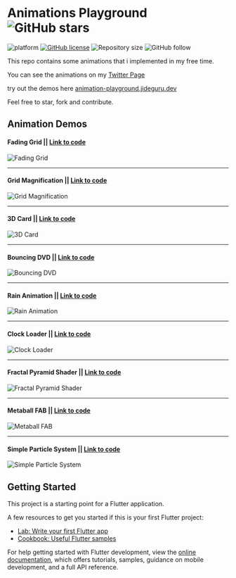 # Animations Playground ![GitHub stars](https://img.shields.io/github/stars/JideGuru/animation_playground?style=social)

![platform](https://img.shields.io/badge/platform-Flutter-blue)
[![GitHub license](https://img.shields.io/badge/License-Apache2.0-blue.svg)](LICENSE)
![Repository size](https://img.shields.io/github/repo-size/JideGuru/animation_playground)
![GitHub follow](https://img.shields.io/github/followers/JideGuru?style=social)

This repo contains some animations that i implemented in my free time.

You can see the animations on my [Twitter Page](https://twitter.com/iamjideguru)

try out the demos here [animation-playground.jideguru.dev](https://animation-playground.jideguru.dev/)

Feel free to star, fork and contribute.

## Animation Demos

#### Fading Grid || [Link to code](https://github.com/JideGuru/animation_playground/blob/master/lib/animations/grid_magnification/fading_grid.dart)

![Fading Grid](gifs/fading-grid.gif)

---

#### Grid Magnification || [Link to code](https://github.com/JideGuru/animation_playground/blob/master/lib/animations/grid_magnification/grid_magnification.dart)

![Grid Magnification](gifs/grid-magn.gif)

---

#### 3D Card || [Link to code](https://github.com/JideGuru/animation_playground/blob/master/lib/animations/card/three_dimensional_card.dart)

![3D Card](gifs/3d-card.gif)

---

#### Bouncing DVD || [Link to code](https://github.com/JideGuru/animation_playground/blob/master/lib/animations/coding_train_challenges/bouncing_dvd.dart)

![Bouncing DVD](gifs/bouncing-dvd.gif)

---

#### Rain Animation || [Link to code](https://github.com/JideGuru/animation_playground/blob/master/lib/animations/coding_train_challenges/rain.dart)

![Rain Animation](gifs/rain.gif)

---

#### Clock Loader || [Link to code](https://github.com/JideGuru/animation_playground/blob/master/lib/animations/loaders/clock_loader.dart)

![Clock Loader](gifs/clock_loader.gif)

---

#### Fractal Pyramid Shader || [Link to code](https://github.com/JideGuru/animation_playground/blob/master/lib/shaders/fractal_pyramid.dart)

![Fractal Pyramid Shader](gifs/pyramid-shader.gif)

---

#### Metaball FAB || [Link to code](https://github.com/JideGuru/animation_playground/blob/master/lib/shaders/metaball_fab.dart)

![Metaball FAB](gifs/metaball-fab.gif)

---

#### Simple Particle System || [Link to code](https://github.com/JideGuru/animation_playground/blob/master/lib/animations/coding_train_challenges/simple_particle_system.dart)

![Simple Particle System](gifs/simple-particle-system.gif)

## Getting Started

This project is a starting point for a Flutter application.

A few resources to get you started if this is your first Flutter project:

- [Lab: Write your first Flutter app](https://docs.flutter.dev/get-started/codelab)
- [Cookbook: Useful Flutter samples](https://docs.flutter.dev/cookbook)

For help getting started with Flutter development, view the
[online documentation](https://docs.flutter.dev/), which offers tutorials,
samples, guidance on mobile development, and a full API reference.
